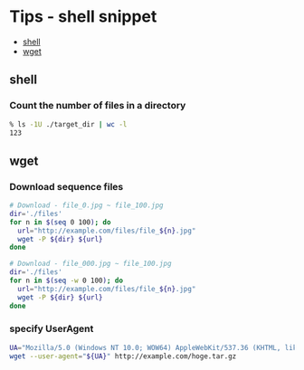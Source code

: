 Tips - shell snippet
====================

- [shell](#shell)
- [wget](#wget)


## shell
### Count the number of files in a directory
```sh
% ls -1U ./target_dir | wc -l
123
```


## wget
### Download sequence files
```sh
# Download - file_0.jpg ~ file_100.jpg
dir='./files'
for n in $(seq 0 100); do
  url="http://example.com/files/file_${n}.jpg"
  wget -P ${dir} ${url}
done

# Download - file_000.jpg ~ file_100.jpg
dir='./files'
for n in $(seq -w 0 100); do
  url="http://example.com/files/file_${n}.jpg"
  wget -P ${dir} ${url}
done
```

### specify UserAgent
```sh
UA="Mozilla/5.0 (Windows NT 10.0; WOW64) AppleWebKit/537.36 (KHTML, like Gecko) Chrome/76.0.3809.100 Safari/537.36"
wget --user-agent="${UA}" http://example.com/hoge.tar.gz
```

